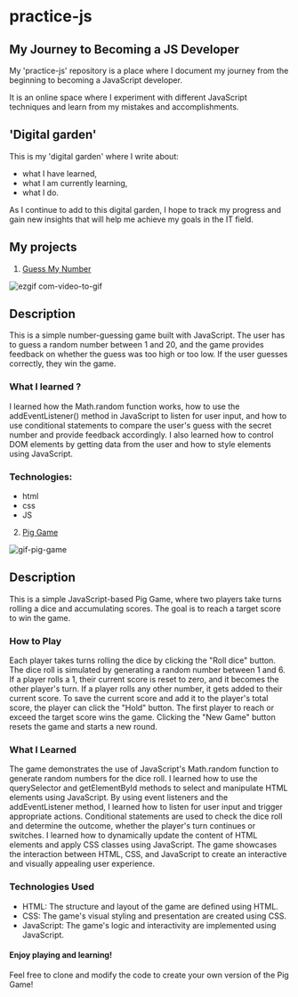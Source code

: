 # practice-js

## My Journey to Becoming a JS Developer

My 'practice-js' repository is a place where I document my journey from the beginning to becoming a JavaScript developer.

It is an online space where I experiment with different JavaScript techniques and learn from my mistakes and accomplishments.

## 'Digital garden'
This is my 'digital garden' where I write about:

- what I have learned,
- what I am currently learning,
- what I do.

As I continue to add to this digital garden, I hope to track my progress and gain new insights that will help me achieve my goals in the IT field.

## My projects

1. [Guess My Number](https://github.com/MarcinSoltysik/practice-js/tree/main/01-guess-my-number) 

![ezgif com-video-to-gif](https://user-images.githubusercontent.com/78354700/230904368-2a345623-6f34-49bb-afba-4e40b7c071d7.gif)


## Description

This is a simple number-guessing game built with JavaScript.
The user has to guess a random number between 1 and 20, 
and the game provides feedback on whether the guess was too high or too low. 
If the user guesses correctly, they win the game.

### What I learned ?

I learned how the Math.random function works, how to use the addEventListener() method in JavaScript to listen for user input, and how to use conditional statements to compare the user's guess with the secret number and provide feedback accordingly. 
I also learned how to control DOM elements by getting data from the user and how to style elements using JavaScript.

### Technologies:

- html
- css
- JS




2. [Pig Game](https://github.com/MarcinSoltysik/practice-js/tree/main/02-pig-game)
  
![gif-pig-game](https://github.com/MarcinSoltysik/practice-js/assets/78354700/3848b817-480e-4aa2-8f11-3a415193c0d0)


## Description
This is a simple JavaScript-based Pig Game, where two players take turns rolling a dice and accumulating scores. The goal is to reach a target score to win the game.

### How to Play
Each player takes turns rolling the dice by clicking the "Roll dice" button.
The dice roll is simulated by generating a random number between 1 and 6.
If a player rolls a 1, their current score is reset to zero, and it becomes the other player's turn.
If a player rolls any other number, it gets added to their current score.
To save the current score and add it to the player's total score, the player can click the "Hold" button.
The first player to reach or exceed the target score wins the game.
Clicking the "New Game" button resets the game and starts a new round.



### What I Learned
The game demonstrates the use of JavaScript's Math.random function to generate random numbers for the dice roll.
I learned how to use the querySelector and getElementById methods to select and manipulate HTML elements using JavaScript.
By using event listeners and the addEventListener method, I learned how to listen for user input and trigger appropriate actions.
Conditional statements are used to check the dice roll and determine the outcome, whether the player's turn continues or switches.
I learned how to dynamically update the content of HTML elements and apply CSS classes using JavaScript.
The game showcases the interaction between HTML, CSS, and JavaScript to create an interactive and visually appealing user experience.


### Technologies Used
- HTML: The structure and layout of the game are defined using HTML.
- CSS: The game's visual styling and presentation are created using CSS.
- JavaScript: The game's logic and interactivity are implemented using JavaScript.

#### Enjoy playing and learning!
Feel free to clone and modify the code to create your own version of the Pig Game! 




